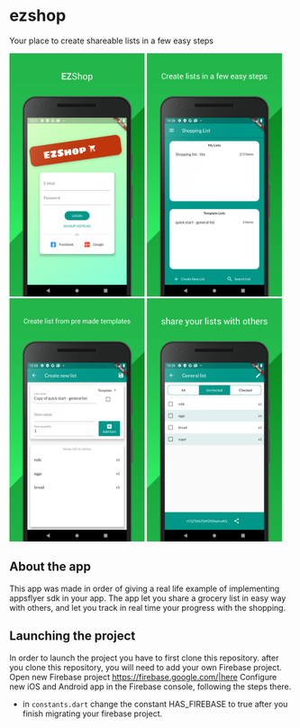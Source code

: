# ezshop
Your place to create shareable lists in a few easy steps

<img src="https://github.com/AppsFlyerSDK/appsflyer-flutter-app/blob/master/assets/images/screenshot_1.png" width="240" height="432">
<img src="https://github.com/AppsFlyerSDK/appsflyer-flutter-app/blob/master/assets/images/screenshot_2.png" width="240" height="432">
<img src="https://github.com/AppsFlyerSDK/appsflyer-flutter-app/blob/master/assets/images/screenshot_3.png" width="240" height="432">
<img src="https://github.com/AppsFlyerSDK/appsflyer-flutter-app/blob/master/assets/images/screenshot_4.png" width="240" height="432">

## About the app
This app was made in order of giving a real life example of implementing appsflyer sdk in your app.
The app let you share a grocery list in easy way with others, and let you track in real time your progress with the shopping. 

## Launching the project
In order to launch the project you have to first clone this repository. after you clone this repository, you will need to add your own Firebase project. Open new Firebase project <https://firebase.google.com/|here>
Configure new iOS and Android app in the Firebase console, following the steps there.
- in `constants.dart` change the constant HAS_FIREBASE to true after you finish migrating your firebase project.
